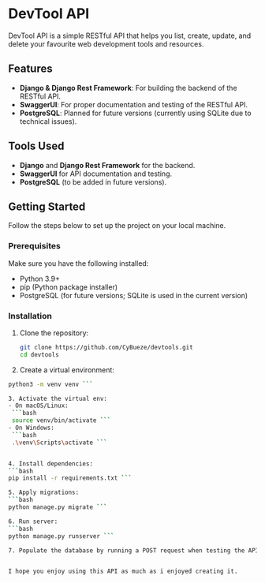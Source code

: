 # DevTool API

DevTool API is a simple RESTful API that helps you list, create, update, and delete your favourite web development tools and resources.

## Features
- **Django & Django Rest Framework**: For building the backend of the RESTful API.
- **SwaggerUI**: For proper documentation and testing of the RESTful API.
- **PostgreSQL**: Planned for future versions (currently using SQLite due to technical issues).

## Tools Used
- **Django** and **Django Rest Framework** for the backend.
- **SwaggerUI** for API documentation and testing.
- **PostgreSQL** (to be added in future versions).

## Getting Started

Follow the steps below to set up the project on your local machine.

### Prerequisites

Make sure you have the following installed:
- Python 3.9+
- pip (Python package installer)
- PostgreSQL (for future versions; SQLite is used in the current version)

### Installation

1. Clone the repository:
   ```bash
   git clone https://github.com/CyBueze/devtools.git
   cd devtools

2. Create a virtual environment:
  ```bash 
  python3 -m venv venv ```

3. Activate the virtual env:
 - On macOS/Linux:
   ```bash 
   source venv/bin/activate ```
 - On Windows:
   ```bash
   .\venv\Scripts\activate ```


4. Install dependencies:
  ```bash
  pip install -r requirements.txt ```
  
5. Apply migrations:
  ```bash
  python manage.py migrate ```

6. Run server:
  ```bash
  python manage.py runserver ```
  
7. Populate the database by running a POST request when testing the API.


I hope you enjoy using this API as much as i enjoyed creating it.